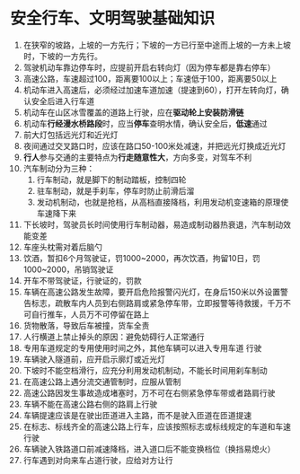 # 安全行车、文明驾驶基础知识

1. 在狭窄的坡路，上坡的一方先行；下坡的一方已行至中途而上坡的一方未上坡时，下坡的一方先行。
2. 驾驶机动车靠边停车时，应提前开启右转向灯（因为停车都是靠右停车）
3. 高速公路，车速超过100，距离要100以上；车速低于100，距离要50以上
4. 机动车进入高速后，必须经过加速车道加速（提速到60），打开左转向灯，确认安全后进入行车道
5. 机动车在山区冰雪覆盖的道路上行驶，应在**驱动轮上安装防滑链**
6. 机动车**行经漫水桥路段**时，应当**停车**查明水情，确认安全后，**低速**通过
7. 前大灯包括远光灯和近光灯
8. 夜间通过交叉路口时，应该在路口50-100米处减速，并把远光灯换成近光灯
9. **行人**参与交通的主要特点为**行走随意性大**，方向多变，对驾车不利
10. 汽车制动分为三种：
    1. 行车制动，就是脚下的制动踏板，控制四轮
    2. 驻车制动，就是手刹车，停车时防止前滑后溜
    3. 发动机制动，也就是抢档，从高档直接降档，利用发动机变速箱的原理使车速降下来
11. 下长坡时，驾驶员长时间使用行车制动器，易造成制动器热衰退，汽车制动效能变差
12. 车座头枕需对着后脑勺
13. 饮酒，暂扣6个月驾驶证，罚1000~2000，再次饮酒，拘留10日，罚1000~2000，吊销驾驶证
14. 开车不带驾驶证，行驶证的，罚款
15. 车辆在高速公路发生故障，要开启危险报警闪光灯，在身后150米以外设置警告标志，疏散车内人员到右侧路肩或紧急停车带，立即报警等待救援，千万不可自行推车，人员万不可停留在路上
16. 货物散落，导致后车被撞，货车全责
17. 人行横道上禁止掉头的原因：避免妨碍行人正常通行
18. 专用车道规定的专用使用时间之外，其他车辆可以进入专用车道 行驶
19. 车辆驶入隧道前，应开启示廓灯或近光灯
20. 下坡时不能空档滑行，应充分利用发动机制动，不能长时间用刹车制动
21. 在高速公路上遇分流交通管制时，应服从管制
22. 高速公路因发生事故造成堵塞时，万不可在右侧紧急停车带或者路肩行驶
23. 车辆不能在高速公路右侧的路肩上行驶
24. 车辆提速应该是在驶出匝道进入主路，而不是驶入匝道在匝道提速
25. 在标志、标线齐全的高速公路上行车，应该按照标志或标线规定的车道和车速行驶
26. 车辆驶入铁路道口前减速降档，进入道口后不能变换档位（换挡易熄火）
27. 行车遇到对向来车占道行驶，应给对方让行

